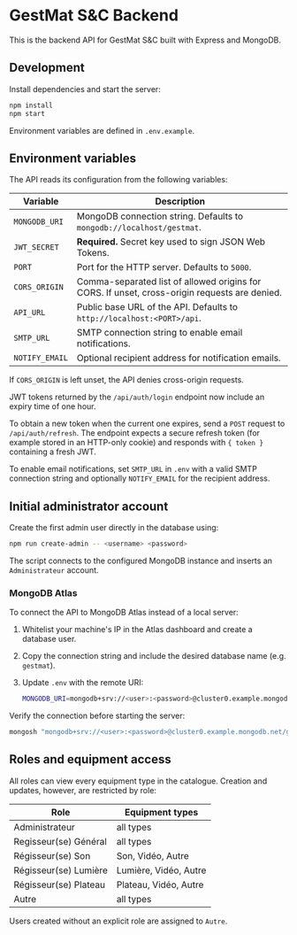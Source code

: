 # GestMat S&C Backend

This is the backend API for GestMat S&C built with Express and MongoDB.

## Development

Install dependencies and start the server:

```bash
npm install
npm start
```

Environment variables are defined in `.env.example`.

## Environment variables

The API reads its configuration from the following variables:

| Variable | Description |
| --- | --- |
| `MONGODB_URI` | MongoDB connection string. Defaults to `mongodb://localhost/gestmat`. |
| `JWT_SECRET` | **Required.** Secret key used to sign JSON Web Tokens. |
| `PORT` | Port for the HTTP server. Defaults to `5000`. |
| `CORS_ORIGIN` | Comma-separated list of allowed origins for CORS. If unset, cross-origin requests are denied. |
| `API_URL` | Public base URL of the API. Defaults to `http://localhost:<PORT>/api`. |
| `SMTP_URL` | SMTP connection string to enable email notifications. |
| `NOTIFY_EMAIL` | Optional recipient address for notification emails. |

If `CORS_ORIGIN` is left unset, the API denies cross-origin requests.

JWT tokens returned by the `/api/auth/login` endpoint now include an expiry
time of one hour.

To obtain a new token when the current one expires, send a `POST` request to
`/api/auth/refresh`. The endpoint expects a secure refresh token (for example
stored in an HTTP-only cookie) and responds with `{ token }` containing a fresh
JWT.

To enable email notifications, set `SMTP_URL` in `.env` with a valid SMTP
connection string and optionally `NOTIFY_EMAIL` for the recipient address.

## Initial administrator account

Create the first admin user directly in the database using:

```bash
npm run create-admin -- <username> <password>
```

The script connects to the configured MongoDB instance and inserts an
`Administrateur` account.

### MongoDB Atlas

To connect the API to MongoDB Atlas instead of a local server:

1. Whitelist your machine's IP in the Atlas dashboard and create a database user.
2. Copy the connection string and include the desired database name (e.g. `gestmat`).
3. Update `.env` with the remote URI:

   ```bash
   MONGODB_URI=mongodb+srv://<user>:<password>@cluster0.example.mongodb.net/gestmat
   ```

Verify the connection before starting the server:

```bash
mongosh "mongodb+srv://<user>:<password>@cluster0.example.mongodb.net/gestmat"
```

## Roles and equipment access

All roles can view every equipment type in the catalogue. Creation and updates, however, are restricted by role:

| Role | Equipment types |
| --- | --- |
| Administrateur | all types |
| Regisseur(se) Général | all types |
| Régisseur(se) Son | Son, Vidéo, Autre |
| Régisseur(se) Lumière | Lumière, Vidéo, Autre |
| Régisseur(se) Plateau | Plateau, Vidéo, Autre |
| Autre | all types |

Users created without an explicit role are assigned to `Autre`.

